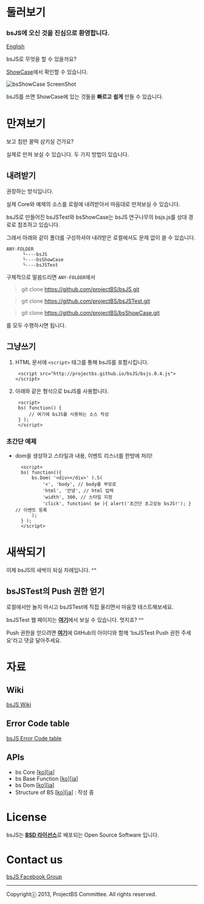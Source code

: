 ﻿# 둘러보기

### bsJS에 오신 것을 진심으로 환영합니다.

[English](README_EN.md)

bsJS로 무엇을 할 수 있을까요?

<a href='http://projectbs.github.io/bsShowCase/' target='_blank'>ShowCase</a>에서 확인할 수 있습니다.

![bsShowCase ScreenShot](http://i.imgur.com/07Yf9kx.png)

bsJS를 쓰면 ShowCase에 있는 것들을  **빠르고** **쉽게** 만들 수 있습니다.

# 만져보기

보고 침만 꿀떡 삼키실 건가요?

실제로 만져 보실 수 있습니다. 두 가지 방법이 있습니다.

## 내려받기

권장하는 방식입니다. 

실제 Core와 예제의 소스를 로컬에 내려받아서 마음대로 만져보실 수 있습니다.

bsJS로 만들어진 bsJSTest와 bsShowCase는 bsJS 연구나무의 bsjs.js를 상대 경로로 참조하고 있습니다.

그래서 아래와 같이 폴더를 구성하셔야 내려받은 로컬에서도 문제 없이 쓸 수 있습니다. 

    ANY-FOLDER
          └----bsJS           
          └----bsShowCase
          └----bsJSTest

구체적으로 말씀드리면 `ANY-FOLDER`에서 

>git clone https://github.com/projectBS/bsJS.git

>git clone https://github.com/projectBS/bsJSTest.git

>git clone https://github.com/projectBS/bsShowCase.git

를 모두 수행하시면 됩니다.

## 그냥쓰기

1. HTML 문서에 `<script>` 태그를 통해 bsJS를 포함시킵니다.

        <script src="http://projectbs.github.io/bsJS/bsjs.0.4.js"></script>

2. 아래와 같은 형식으로 bsJS를 사용합니다.

        <script>
        bs( function() {
            // 여기에 bsJS를 사용하는 소스 작성
        } );
        </script>

### 초간단 예제

- dom을 생성하고 스타일과 내용, 이벤트 리스너를 한방에 처리!

        <script>
        bs( function(){
            bs.Dom( '<div></div>' ).S( 
                '<', 'body', // body를 부모로
                'html', '안녕', // html 입력
                'width', 300, // 스타일 지정
                'click', function( $e ){ alert('초간단 초고성능 bsJS!'); } // 이벤트 등록
            );
        } );
        </script>


# 새싹되기

이제 bsJS의 새싹이 되실 차례입니다. ^^

## bsJSTest의 Push 권한 얻기

로컬에서만 놀지 마시고 bsJSTest에 직접 올리면서 마음껏 테스트해보세요.

bsJSTest 웹 페이지는 <a href='http://projectbs.github.io/bsJSTest/0.3/' target='_blank'><b>여기</b></a>에서 보실 수 있습니다. 멋지죠? ^^

Push 권한을 얻으려면 <a href='https://www.facebook.com/photo.php?fbid=828142343867893' target='_blank'><b>여기</b></a>에 GitHub의 아이디와 함께 'bsJSTest Push 권한 주세요'라고 댓글 달아주세요.

# 자료

## Wiki

<a href='https://github.com/projectBS/bsJS/wiki' target='_blank'>bsJS Wiki</a>

## Error Code table
<a href='https://docs.google.com/spreadsheet/ccc?key=0AhWfMzniSmaedDZPdUdRdEx2a3RhTjg0U0hEZXE2eEE&usp=drive_web#gid=0' target='_blank'>bsJS Error Code table</a>

## APIs

- bs Core [<a href='https://github.com/projectBS/bsJS/wiki/doc1-core' target='_blank'>ko</a>][<a href='https://github.com/projectBS/bsJS/wiki/doc1-core-ja' target='_blank'>ja</a>]
- bs Base Function [<a href='https://github.com/projectBS/bsJS/wiki/doc2-base-function' target='_blank'>ko</a>][<a href='https://github.com/projectBS/bsJS/wiki/doc2-base-function-ja' target='_blank'>ja</a>]
- bs Dom [<a href='https://github.com/projectBS/bsJS/wiki/doc3-Dom' target='_blank'>ko</a>][<a href='https://github.com/projectBS/bsJS/wiki/doc3-Dom-ja' target='_blank'>ja</a>]
- Structure of BS [<a href='https://github.com/projectBS/bsJS/wiki/Structure-of-BS' target='_blank'>ko</a>][<a href='https://github.com/projectBS/bsJS/wiki/Structure-of-BS-ja' target='_blank'>ja</a>] : 작성 중

<a href='' target='_blank'></a>

 
# License

bsJS는 <a href='http://opensource.org/licenses/BSD-3-Clause' target='_blank'><b>BSD 라이선스</b></a>로 배포되는 Open Source Software 입니다.

# Contact us

<a href='https://www.facebook.com/groups/bs5js/' target='_blank'>bsJS Facebook Group</a>



----------
Copyrightⓒ 2013, ProjectBS Committee. All rights reserved.
